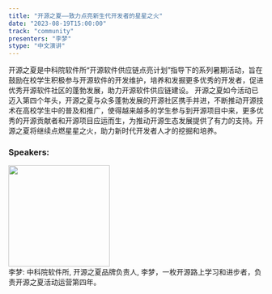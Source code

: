 ```yaml
---
title: "开源之夏——致力点亮新生代开发者的星星之火"
date: "2023-08-19T15:00:00" 
track: "community"
presenters: "李梦"
stype: "中文演讲"
---
```

开源之夏是中科院软件所“开源软件供应链点亮计划”指导下的系列暑期活动，旨在鼓励在校学生积极参与开源软件的开发维护，培养和发掘更多优秀的开发者，促进优秀开源软件社区的蓬勃发展，助力开源软件供应链建设。
开源之夏如今活动已迈入第四个年头，开源之夏与众多蓬勃发展的开源社区携手并进，不断推动开源技术在高校学生中的普及和推广，使得越来越多的学生参与到开源项目中来，更多优秀的开源贡献者和开源项目应运而生，为推动开源生态发展提供了有力的支持。开源之夏将继续点燃星星之火，助力新时代开发者人才的挖掘和培养。
 ### Speakers: 
 <img src="https://img.bagevent.com/resource/20230531/1954057880.jpeg" width="200" /><br>李梦: 中科院软件所, 开源之夏品牌负责人, 李梦，一枚开源路上学习和进步者，负责开源之夏活动运营第四年。
 <br><br>